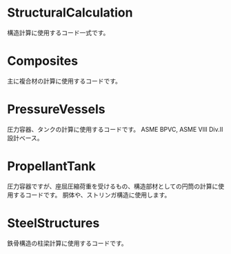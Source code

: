 # StructuralCalculation
構造計算に使用するコード一式です。

# Composites
主に複合材の計算に使用するコードです。

# PressureVessels
圧力容器、タンクの計算に使用するコードです。
ASME BPVC, ASME VIII Div.II設計ベース。

# PropellantTank
圧力容器ですが、座屈圧縮荷重を受けるもの、構造部材としての円筒の計算に使用するコードです。
胴体や、ストリンガ構造に使用します。

# SteelStructures
鉄骨構造の柱梁計算に使用するコードです。

